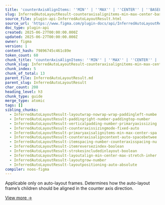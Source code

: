 ```yaml
---
title: 'counterAxisAlignItems: ''MIN'' | ''MAX'' | ''CENTER'' | ''BASELINE'''
slug: InferredAutoLayoutResult-counteraxisalignitems-min-max-center-bas
source_file: plugin-api-InferredAutoLayoutResult.html
source_url: 'https://www.figma.com/plugin-docs/api/InferredAutoLayoutResult/'
doc_type: plugin-api
created: 2025-06-27T00:00:00.000Z
updated: 2025-06-27T00:00:00.000Z
owner: figma
version: 1
content_hash: 79896745c461c89e
token_count: 60
chunk_title: 'counterAxisAlignItems: ''MIN'' | ''MAX'' | ''CENTER'' | ''BASELINE'''
chunk_slug: InferredAutoLayoutResult-counteraxisalignitems-min-max-center-bas
chunk_index: 5
chunk_of_total: 13
parent_file: InferredAutoLayoutResult.md
parent_slug: InferredAutoLayoutResult
char_count: 208
heading_level: h3
chunk_type: guide
merge_type: atomic
tags: []
sibling_chunks:
  - InferredAutoLayoutResult-layoutwrap-nowrap-wrap-paddingleft-numbe
  - InferredAutoLayoutResult-paddingright-number-paddingtop-number
  - InferredAutoLayoutResult-verticalpadding-number-primaryaxissizing
  - InferredAutoLayoutResult-counteraxissizingmode-fixed-auto
  - InferredAutoLayoutResult-primaryaxisalignitems-min-max-center-spa
  - InferredAutoLayoutResult-counteraxisaligncontent-auto-spacebetwee
  - InferredAutoLayoutResult-itemspacing-number-counteraxisspacing-nu
  - InferredAutoLayoutResult-itemreversezindex-boolean
  - InferredAutoLayoutResult-strokesincludedinlayout-boolean
  - InferredAutoLayoutResult-layoutalign-min-center-max-stretch-inher
  - InferredAutoLayoutResult-layoutgrow-number
  - InferredAutoLayoutResult-layoutpositioning-auto-absolute
compiler: noos-figma
---
```


Applicable only on auto-layout frames. Determines how the auto-layout frame’s children should be aligned in the counter axis direction.

[View more →](/plugin-docs/api/properties/nodes-counteraxisalignitems/)
